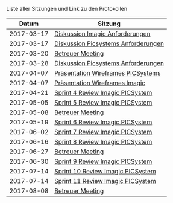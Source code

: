 Liste aller Sitzungen und Link zu den Protokollen

| Datum      | Sitzung                                                                                                  |
|------------|----------------------------------------------------------------------------------------------------------|
| 2017-03-17 | [Diskussion Imagic Anforderungen](2017-03-17-review-imagic.md)                                           |
| 2017-03-17 | [Diskussion Picsystems Anforderungen](protocols/2017-03-17-review-picsystems.md)                    |
| 2017-03-20 | [Betreuer Meeting](protocols/2017-03-20-advisor-meeting.md)                                      |
| 2017-03-28 | [Diskussion Picsystems Anforderungen](protocols/2017-03-28-requirements-picsystems.md)              |
| 2017-04-07 | [Präsentation Wireframes PICSystems](protocols/2017-04-07-wireframe_presentation_PICSystems.md)     |
| 2017-04-07 | [Präsentation Wireframes Imagic](protocols/2017-04-07-wireframe_presentation_imagic.md)             |
| 2017-04-21 | [Sprint 4 Review Imagic PICSystem](protocols/2017-04-21-presentation-sprint4-imagic_PICSystem.md)   |
| 2017-05-05 | [Sprint 5 Review Imagic PICSystem](protocols/2017-05-05-presentation-sprint5-imagic_PICSystem.md)   |
| 2017-05-08 | [Betreuer Meeting](protocols/2017-05-08-advisor-meeting.md)                                         |
| 2017-05-19 | [Sprint 6 Review Imagic PICSystem](protocols/2017-05-19-presentation-sprint6-imagic_PICSystem.md)   |
| 2017-06-02 | [Sprint 7 Review Imagic PICSystem](protocols/2017-06-02-presentation-sprint7-imagic_PICSystem.md)   |
| 2017-06-16 | [Sprint 8 Review Imagic PICSystem](protocols/2017-06-16-presentation-sprint8-imagic_PICSystem.md)   |
| 2017-06-27 | [Betreuer Meeting](protocols/2017-06-27-advisor-meeting.md)                                         |
| 2017-06-30 | [Sprint 9 Review Imagic PICSystem](protocols/2017-06-30-presentation-sprint9-imagic_PICSystem.md)   |
| 2017-07-14 | [Sprint 10 Review Imagic PICSystem](protocols/2017-07-14-presentation-sprint10-imagic_PICSystem.md) |
| 2017-07-14 | [Sprint 11 Review Imagic PICSystem](protocols/2017-07-28-presentation-sprint11-imagic_PICSystem.md) |
| 2017-08-08 | [Betreuer Meeting](protocols/2017-08-08-advisor-meeting.md) |
